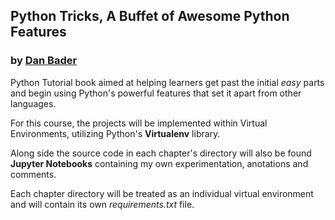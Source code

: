 ## Python Tricks, A Buffet of Awesome Python Features
### by [Dan Bader](https://dbader.org)


Python Tutorial book aimed at helping learners get past the initial _easy_ parts
and begin using Python's powerful features that set it apart from other
languages.

For this course, the projects will be implemented within Virtual Environments,
utilizing Python's **Virtualenv** library.

Along side the source code in each chapter's directory will also be found
**Jupyter Notebooks** containing my own experimentation, anotations and comments.

Each chapter directory will be treated as an individual virtual environment and
will contain its own _requirements.txt_ file.
